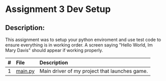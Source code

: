 # Assignment 3 Dev Setup
## Description:
This assignment was to setup your python enviroment and use test code to ensure everything is in working order. A screen saying "Hello World, Im Mary Davis" should appear if working properly.

|   #   | File             | Description                                        |
| :---: | :--------------- | :-------------------------------------------------- |
|   1   | [main.py](https://github.com/MaryDavis89/4443-2D-PyGame-Davis/blob/master/Assignments/AO3/main.py)       | Main driver of my project that launches game.      |

